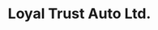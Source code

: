---
title: "Loyal Trust Auto Ltd."
url: /richmond-hill/loyal-trust-auto-ltd/
shop: Autowerkstatt
---